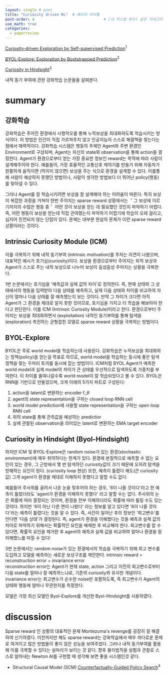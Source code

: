 ```yaml
---
layout: single # post
title: "Curiosity driven RL"  # 페이지 타이틀
post-order: 4                               # (내 커스텀 변수) 같은 카테고리 내 정렬 순서
use_math: true
categories:
  - paperreview
---
```


[Curiosity-driven Exploration by Self-supervised Prediction][paperlink]<sup>1<sup>

[paperlink]:https://arxiv.org/abs/1705.05363


[BYOL-Explore: Exploration by Bootstrapped Prediction][paperlink]<sup>2<sup>

[paperlink]:https://arxiv.org/abs/2206.08332


[Curiosity in Hindsight][paperlink]<sup>3<sup>

[paperlink]:https://arxiv.org/abs/2211.10515


내적 동기 부여에 관한 강화학습 논문들을 살펴본다. 


# summary

## 강화학습 
강화학습은 주어진 환경에서 시행착오를 통해 누적보상을 최대화하도록 학습시키는 방식이다.
이 방법은 인간이 직접 가르쳐주지 않고 인공지능이 스스로 해결책을 찾는다는 점에서 매력적이다.
강화학습 시스템은 행동의 주체인 Agent와 주변 환경인 Environment로 구성되며, Agent는 자신의 state와 observation을 통해 action을 결정한다.
Agent가 환경으로부터 얻는 가장 중요한 정보인 reward는 목적에 따라 사람이 설계해주어야 한다.
예를들어, 가장 효율적인 교통신호 제어기를 만들기 위해 자동차가 원활하게 움직이면 (막히지 않으면) 보상을 주는 식으로 환경을 설계할 수 있다.
이를통해 사람이 예상하지 못했던 방법이나, 사람이 생각한 방법보다 더 뛰어난 policy(행동)를 찾아낼 수 있다.

그러나 Agent를 잘 학습시키려면 보상을 잘 설계해야 하는 어려움이 따른다.
특히 보상이 복잡한 과정을 거쳐야 한번 주어지는 sparse reward 상황에서는 ＇그 보상에 이르기까지의 수많은 행동 중＇ 어떤 것이 보상을 얻는 데 필요했던 것인지 파악하기 어렵다.
즉, 어떤 행동이 보상을 얻는데 직접 관여했는지 파악하기 어렵기에 학습이 오래 걸리고, 심지어 진전되지 않는 단점이 있다.
문제는 대부분 현실의 문제가 이런 sparse reward 상황이라는 것이다.


## Intrinsic Curiosity Module (ICM)
이를 극복하기 위해 내적 동기부여 (intrinsic motivation)를 주자는 의견이 나왔으며, 대표적인 예시가 호기심(curiosity)이다. 
보상을 환경으로부터 주어지는 외적 보상과 Agent가 스스로 주는 내적 보상으로 나누어 보상이 듬성듬성 주어지는 상황을 극복한다. 

1번 논문에서는 호기심을 '예측값과 실제 값의 차이'로 정의한다. 
즉, 현재 상태와 그 상태에서의 행동을 입력받아 다음 상태를 예측하고, 실제 다음 상태와 차이를 비교하여 자신이 얼마나 다음 상태를 잘 예측했는지 보는 것이다. 
만약 그 차이가 크다면 아직 Agent가 그 환경을 제대로 알지 못한 것이므로, 호기심을 가지고 더 학습을 해보아야 한다고 판단한다.
이를 ICM (Intrinsic Curiosity Module)이라고 한다. 
환경으로부터 주어지는 보상을 최대화하면서 (exploitation) 내적인 동기부여를 통해 탐색을 (exploration) 촉진하는 균형잡힌 모델로 sparse reward 상황을 극복하는 방법이다.


## BYOL-Explore
BYOL은 주로 world model을 학습하는데 사용된다. 강화학습은 누적보상을 최대화하는 정책(policy)을 얻는걸 목표로 하므로, world model을 학습하는 동시에 좋은 탐색정책을 찾는 두마리 토끼를 동시에 잡는 방법이다.
ICM처럼 BYOL Agent가 예측한 world model과 실제 model의 차이가 큰 상태를 우선적으로 탐색하도록 가중치를 부여한다. 이 차이를 줄여나갈수록 world model이 잘 학습되었다고 볼 수 있다.
BYOL은 RNN을 기반으로 만들었으며, 크게 아래의 5가지 파트로 구성된다:    
1. action을 latent로 변환하는 encoder f_$\theta$
2. agent의 state representation을 구하는 closed loop RNN cell
3. world model prediction에 사용할 state representation을 구하는 open loop RNN cell
4. 위의 state를 통해 관측값을 예상하는 predictior
5. 실제 관찰된 observation을 의미있는 latent로 변환하는 EMA target encoder





## Curiosity in Hindsight (Byol-Hindsight)
하지만 ICM 및 BYOL-Explore은 random noise가 있는 환경(stochastic environment)에 매우 취약하다는 한계가 있다. 
환경에 본질적으로 예측할 수 없는 요인이 있는 경우, 그 근방에서 몇 번 탐색하던 curiosity값이 크기 때문에 오히려 탐색을 방해하는 요인이 된다. (curiosity loop 현상) 
또한, 예측이 틀렸다 해도(큰 curiosity값) 그게 agent가 환경을 제대로 이해하지 못했다고 말할 수도 없다. 

예를들어 주사위를 굴려서 나온 눈을 맞추어야 하는 경우, '6이 나올 것이다'라고 한 예측이 틀렸더라도 'agent가 환경을 이해하지 못했다' 라고 말할 수는 없다. 
주사위의 눈은 확률에 따라 결정되는 것이며, 환경을 전부 이해하더라도 확률에 따라 틀릴 수도 있는 것이다. 
하지만 '6이 아닌 다른 면이 나왔다' 라는 정보를 알고 있다면 '6이 나올 것이다'라는 예측이 틀렸다는 것을 알 수 있다. 
즉, 사건이 일어난 후의 정보인 '회고변수'를 안다면 '다음 상태'가 결정된다. 
즉, agent가 환경을 이해했다는 것을 예측과 실제 값의 차이로 파악하기 위해서는 확률적인 요인을 배제한 후 비교해야 한다. 
회고변수를 알 수 있다면, 확률적 요인을 제거한 후 agent의 예측과 실제 값을 비교하여 얼마나 환경을 잘 이해했느를 따질 수 있다! 

3번 논문에서는 random noise가 있는 환경에서의 학습을 극복하기 위해 회고 변수를 도입하고 모델을 예측하는 새로운 보상구조를 제안한다. 
intrinsic reward = reconstruction error + invariance error    
reconstruction error는 Agent가 현재 state, action 그리고 이전의 회고변수로부터 다음 state를 얼마나 잘 예측하느냐로, 기존의 curiosity와 유사한 개념이다. 
invariance error는 회고변수가 순수한 noise만 포함하도록, 즉 회고변수가 Agent의 상태와 행동에 얼마나 무관한지를 측정한다.

모델은 가장 최신 모델인 Byol-Explore를 개선한 Byol-Hindsight를 사용하였다.


# discussion
Sparse reward 인 상황의 대표적인 문제 Montezuma's revenge를 굉장히 잘 해결하여 신기하였다. 
이전까지만 해도 sparse reward는 강화학습에서 매우 까다로운 문제로 여겨지고 많은 방법들이 좋지 않은 성능을 보여주었다.
그러나 내적 동기부여를 활용해 이를 극복할 수 있다는 실마리가 보이는 것 같다. 
향후 물리법칙을 실험과 관찰로 스스로 알아내는 Newton AI를 구현할 때 생각해 보면 좋을 시스템인것 같다. 



* Structural Causal Model (SCM)
[Counterfactually-Guided Policy Search][paperlink]<sup>4<sup>

[paperlink]:https://arxiv.org/abs/1811.06272
